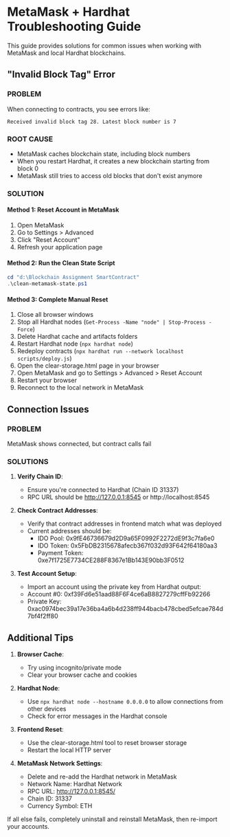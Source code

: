 # MetaMask + Hardhat Troubleshooting Guide

This guide provides solutions for common issues when working with MetaMask and local Hardhat blockchains.

## "Invalid Block Tag" Error

### PROBLEM
When connecting to contracts, you see errors like:
```
Received invalid block tag 28. Latest block number is 7
```

### ROOT CAUSE
- MetaMask caches blockchain state, including block numbers
- When you restart Hardhat, it creates a new blockchain starting from block 0
- MetaMask still tries to access old blocks that don't exist anymore

### SOLUTION

#### Method 1: Reset Account in MetaMask
1. Open MetaMask
2. Go to Settings > Advanced
3. Click "Reset Account"
4. Refresh your application page

#### Method 2: Run the Clean State Script
```powershell
cd "d:\Blockchain Assignment SmartContract"
.\clean-metamask-state.ps1
```

#### Method 3: Complete Manual Reset
1. Close all browser windows
2. Stop all Hardhat nodes (`Get-Process -Name "node" | Stop-Process -Force`)
3. Delete Hardhat cache and artifacts folders
4. Restart Hardhat node (`npx hardhat node`)
5. Redeploy contracts (`npx hardhat run --network localhost scripts/deploy.js`)
6. Open the clear-storage.html page in your browser 
7. Open MetaMask and go to Settings > Advanced > Reset Account
8. Restart your browser
9. Reconnect to the local network in MetaMask

## Connection Issues

### PROBLEM
MetaMask shows connected, but contract calls fail

### SOLUTIONS

1. **Verify Chain ID**:
   - Ensure you're connected to Hardhat (Chain ID 31337)
   - RPC URL should be http://127.0.0.1:8545 or http://localhost:8545

2. **Check Contract Addresses**:
   - Verify that contract addresses in frontend match what was deployed
   - Current addresses should be:
     - IDO Pool: 0x9fE46736679d2D9a65F0992F2272dE9f3c7fa6e0
     - IDO Token: 0x5FbDB2315678afecb367f032d93F642f64180aa3
     - Payment Token: 0xe7f1725E7734CE288F8367e1Bb143E90bb3F0512

3. **Test Account Setup**:
   - Import an account using the private key from Hardhat output:
   - Account #0: 0xf39Fd6e51aad88F6F4ce6aB8827279cffFb92266
   - Private Key: 0xac0974bec39a17e36ba4a6b4d238ff944bacb478cbed5efcae784d7bf4f2ff80

## Additional Tips

1. **Browser Cache**:
   - Try using incognito/private mode
   - Clear your browser cache and cookies

2. **Hardhat Node**:
   - Use `npx hardhat node --hostname 0.0.0.0` to allow connections from other devices
   - Check for error messages in the Hardhat console

3. **Frontend Reset**:
   - Use the clear-storage.html tool to reset browser storage
   - Restart the local HTTP server

4. **MetaMask Network Settings**:
   - Delete and re-add the Hardhat network in MetaMask
   - Network Name: Hardhat Network
   - RPC URL: http://127.0.0.1:8545/
   - Chain ID: 31337
   - Currency Symbol: ETH

If all else fails, completely uninstall and reinstall MetaMask, then re-import your accounts.
